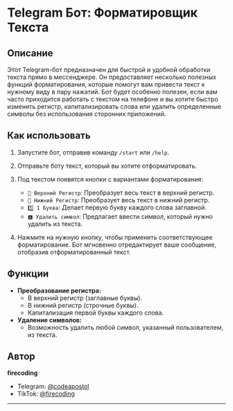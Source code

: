 # Telegram Бот: Форматировщик Текста

## Описание

Этот Telegram-бот предназначен для быстрой и удобной обработки текста прямо в мессенджере.  Он предоставляет несколько полезных функций форматирования, которые помогут вам привести текст к нужному виду в пару нажатий.  Бот будет особенно полезен, если вам часто приходится работать с текстом на телефоне и вы хотите быстро изменить регистр, капитализировать слова или удалить определенные символы без использования сторонних приложений.

## Как использовать

1. Запустите бот, отправив команду `/start` или `/help`.
2. Отправьте боту текст, который вы хотите отформатировать.
3. Под текстом появятся кнопки с вариантами форматирования:
    * `🔼 Верхний Регистр`: Преобразует весь текст в верхний регистр.
    * `🔽 Нижний Регистр`: Преобразует весь текст в нижний регистр.
    * `1️⃣ 1 Буква`:  Делает первую букву каждого слова заглавной.
    * `🅰 Удалить символ`:  Предлагает ввести символ, который нужно удалить из текста.

4. Нажмите на нужную кнопку, чтобы применить соответствующее форматирование.  Бот мгновенно отредактирует ваше сообщение, отобразив отформатированный текст.

## Функции

* **Преобразование регистра:**
    * В верхний регистр (заглавные буквы).
    * В нижний регистр (строчные буквы).
    * Капитализация первой буквы каждого слова.
* **Удаление символов:**
    * Возможность удалить любой символ, указанный пользователем, из текста.

## Автор

**firecoding**

* Telegram: [@codeapostol](https://t.me/codeapostol)
* TikTok: [@firecoding](https://www.tiktok.com/@firecoding)

---
